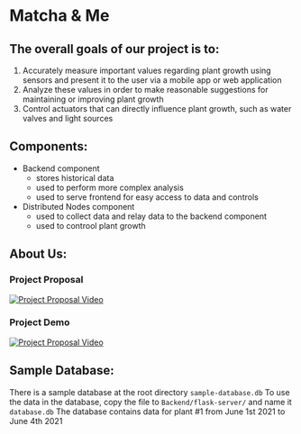 # Matcha & Me

## The overall goals of our project is to:
1. Accurately measure important values regarding plant growth using sensors and present it to the user via a mobile app or web application 
2. Analyze these values in order to make reasonable suggestions for maintaining or improving plant growth
3. Control actuators that can directly influence plant growth, such as water valves and light sources

## Components:
- Backend component
  - stores historical data
  - used to perform more complex analysis
  - used to serve frontend for easy access to data and controls
- Distributed Nodes component
  - used to collect data and relay data to the backend component
  - used to controol plant growth

## About Us:
### Project Proposal
[![Project Proposal Video](https://img.youtube.com/vi/GTM4FukWBOQ/0.jpg)](https://youtu.be/GTM4FukWBOQ)

### Project Demo
[![Project Proposal Video](https://img.youtube.com/vi/8vKVrBCnxVU/0.jpg)](https://youtu.be/8vKVrBCnxVU)

## Sample Database:
There is a sample database at the root directory ```sample-database.db```
To use the data in the database, copy the file to ```Backend/flask-server/``` and name it ```database.db```
The database contains data for plant #1 from June 1st 2021 to June 4th 2021
